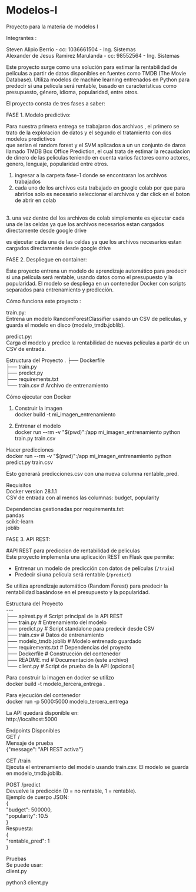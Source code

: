 # Modelos-I
Proyecto para la materia de modelos I


Integrantes :<br>

Steven Alipio Berrio - cc: 1036661504 - Ing. Sistemas<br>
Alexander de Jesus Ramirez Marulanda - cc: 98552564 - Ing. Sistemas<br>


Este proyecto surge como una solución para estimar la rentabilidad de películas a partir de datos disponibles en fuentes como TMDB (The Movie Database). Utiliza modelos de machine learning entrenados en Python para predecir si una película será rentable, basado en características como presupuesto, género, idioma, popularidad, entre otros.<br>

El proyecto consta de tres fases  a saber:<br>




FASE 1. Modelo predictivo: <br>



Para nuestra primera entrega se trabajaron dos archivos , el primero se trato de la exploracion de datos y el segundo el tratamiento con dos modelos predictivos <br>
que serian el random forest y el SVM aplicados a un un conjunto de daros llamado TMDB Box Office Prediction, el cual trata de estimar la recaudacion de dinero de las
peliculas teniendo en cuenta varios factores como actores, genero, lenguaje, popularidad entre otros.
<br>

1. ingresar a la carpeta fase-1 donde se encontraran los archivos trabajados <br>
2. cada uno de los archivos esta trabajado en google colab por que para abrirlos solo es necesario seleccionar el archivos y dar click en el boton de abrir en colab
<br>
3. una vez dentro del los archivos de colab simplemente es ejecutar cada una de las celdas ya que los archivos necesarios estan cargados directamente desde google drive <br>

es ejecutar cada una de las celdas ya que los archivos necesarios estan cargados directamente desde google drive <br>





FASE 2. Despliegue en container:<br>


Este proyecto entrena un modelo de aprendizaje automático para predecir si una película será rentable, usando datos como el presupuesto y la popularidad. El modelo se despliega en un contenedor Docker con scripts separados para entrenamiento y predicción.<br>

Cómo funciona este proyecto : <br>

train.py:<br>
Entrena un modelo RandomForestClassifier usando un CSV de películas, y guarda el modelo en disco (modelo_tmdb.joblib).<br>


predict.py:<br>
Carga el modelo y predice la rentabilidad de nuevas películas a partir de un CSV de entrada.<br>


Estructura del Proyecto
.
├── Dockerfile <br>
├── train.py <br>
├── predict.py <br>
├── requirements.txt <br>
└── train.csv    	# Archivo de entrenamiento <br>


Cómo ejecutar con Docker   <br>

1. Construir la imagen  <br>
docker build -t mi_imagen_entrenamiento   <br>


2. Entrenar el modelo  <br>
docker run --rm -v "$(pwd)":/app mi_imagen_entrenamiento python train.py train.csv  <br>

Hacer predicciones  <br>
docker run --rm -v "$(pwd)":/app mi_imagen_entrenamiento python predict.py train.csv

Esto generará predicciones.csv con una nueva columna rentable_pred.<br>

Requisitos <br>
Docker  version 28.1.1  <br>
CSV de entrada con al menos las columnas: budget, popularity  <br>


Dependencias gestionadas por requirements.txt:<br>
pandas  <br>
scikit-learn  <br>
joblib  <br>






FASE 3. API REST:


#API REST para prediccion de rentabilidad de peliculas<br>
Este proyecto implementa una aplicación REST en Flask que permite:<br>

- Entrenar un modelo de predicción con datos de películas (`/train`)<br>
- Predecir si una película será rentable (`/predict`)<br>

Se utiliza aprendizaje automático (Random Forest) para predecir la rentabilidad basándose en el presupuesto y la popularidad.<br>

Estructura del Proyecto<br>
---<br>
├── apirest.py # Script principal de la API REST<br>
 ├── train.py # Entrenamiento del modelo<br>
 ├── predict.py # Script standalone para predecir desde CSV<br>
 ├── train.csv # Datos de entrenamiento<br>
 ├── modelo_tmdb.joblib # Modelo entrenado guardado<br>
 ├── requirements.txt # Dependencias del proyecto<br>
 ├── Dockerfile # Construcción del contenedor<br>
 ├── README.md # Documentación (este archivo)<br>
 └── client.py # Script de prueba de la API (opcional)<br>


Para construir la imagen en docker se utilizo <br>
docker build -t modelo_tercera_entrega .<br>

Para ejecución del contenedor<br>
docker run -p 5000:5000 modelo_tercera_entrega<br>

La API quedará disponible en:<br>
http://localhost:5000<br>

Endpoints Disponibles<br>
GET /<br>
Mensaje de prueba<br>
{"message": "API REST activa"}<br>


GET /train<br>
Ejecuta el entrenamiento del modelo usando train.csv. El modelo se guarda en modelo_tmdb.joblib.<br>

POST /predict<br>
Devuelve la predicción (0 = no rentable, 1 = rentable).<br>
Ejemplo de cuerpo JSON:<br>
{<br>
  "budget": 500000,<br>
  "popularity": 10.5<br>
}<br>
Respuesta:<br>
{<br>
  "rentable_pred": 1<br>
}<br>


Pruebas<br>
Se puede usar:<br>
client.py<br>

python3 client.py<br>















